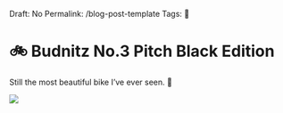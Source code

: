 Draft: No
Permalink: /blog-post-template
Tags: 🔗

# 🚲 Budnitz No.3 Pitch Black Edition

Still the most beautiful bike I’ve ever seen. 👀

[![](https://budnitzbicycles.com/media/gallery_set_images/1677/large_budnitz-bicycles_No.3_PitchBlack_SaltyLit_3000-2.jpg)](https://budnitzbicycles.com/gallery/view/back-in-black-model-no3)

 